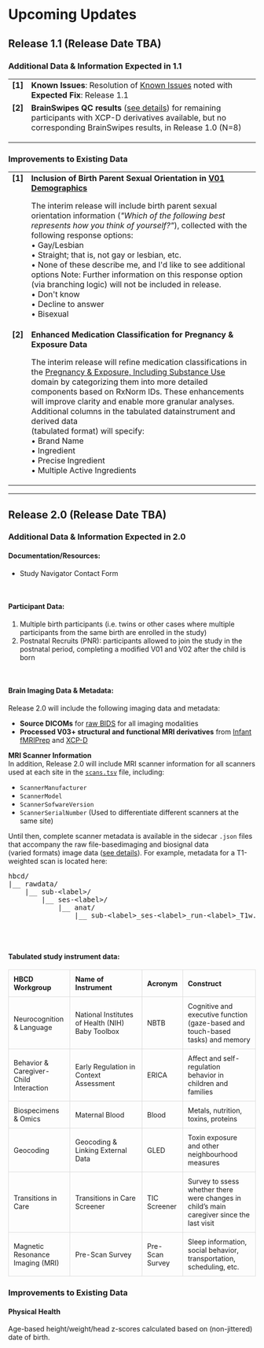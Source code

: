 # Upcoming Updates

## Release 1.1 (Release Date TBA)

### Additional Data & Information Expected in 1.1


<table class="table-no-vertical-lines" style="width: 100%; border-collapse: collapse; table-layout: fixed;">
  <tbody>
    <tr>
      <td style="text-align: center; vertical-align: top; white-space: nowrap;"><b>[1]</b></td>
      <td style="word-wrap: break-word; white-space: normal;"><b>Known Issues</b>: Resolution of <a href="../knownissues">Known Issues</a> noted with <strong>Expected Fix</strong>: Release 1.1</td>
    </tr>
    <tr>
      <td style="text-align: center; vertical-align: top; white-space: nowrap;"><b>[2]</b></td>
      <td style="word-wrap: break-word; white-space: normal;"><b>BrainSwipes QC results</b> (<a href="../../instruments/mri/qc/#brainswipes">see details</a>) for remaining participants with XCP-D derivatives available, but no corresponding BrainSwipes results, in Release 1.0 (N=8)</p>
      </td>
    </tr>
  </tbody>
</table>

### Improvements to Existing Data

<table class="table-no-vertical-lines" style="width: 100%; border-collapse: collapse; table-layout: fixed;">
  <tbody>
    <tr>
      <td style="text-align: center; vertical-align: top; white-space: nowrap;"><b>[1]</b></td>
      <td style="word-wrap: break-word; white-space: normal;">
        <b>Inclusion of Birth Parent Sexual Orientation in <a href="../../instruments/SED/v01-demo">V01 Demographics</a></b>
        <p>
          The interim release will include birth parent sexual orientation information (<i>"Which of the following best represents how you think of yourself?"</i>), collected with the following response options:<br>
          • Gay/Lesbian<br>
          • Straight; that is, not gay or lesbian, etc.<br>
          • None of these describe me, and I'd like to see additional options 
          <span class="tooltip"><span class="emoji"><i class="fa-solid fa-circle-info"></i></span><span class="tooltiptext">Note: Further information on this response option (via branching logic) will not be included in release.</span></span><br>
          • Don't know<br>
          • Decline to answer<br>
          • Bisexual<br>
        </p>
      </td>
    </tr>
    <tr>
      <td style="text-align: center; vertical-align: top; white-space: nowrap;"><b>[2]</b></td>
      <td style="word-wrap: break-word; white-space: normal;">
        <b>Enhanced Medication Classification for Pregnancy & Exposure Data</b>
        <p>
          The interim release will refine medication classifications in the 
          <a href="../../instruments/#pregexp">Pregnancy & Exposure, Including Substance Use</a> domain by categorizing them into more detailed components based on RxNorm IDs. These enhancements will improve clarity and enable more granular analyses. Additional columns in the 
          <span class="tooltip">tabulated data<span class="tooltiptext">instrument and derived data<br>(tabulated format)</span></span> will specify:<br>
          • Brand Name<br>
          • Ingredient<br>
          • Precise Ingredient<br>
          • Multiple Active Ingredients
        </p>
      </td>
    </tr>
  </tbody>
</table>

-----------------------

## Release 2.0 (Release Date TBA)

### Additional Data & Information Expected in 2.0

#### Documentation/Resources:

*   Study Navigator Contact Form <p>&nbsp;</p>

#### Participant Data:

1. Multiple birth participants (i.e. twins or other cases where multiple participants from the same birth are enrolled in the study)
1. Postnatal Recruits (PNR): participants allowed to join the study in the postnatal period, completing a modified V01 and V02 after the child is born <p>&nbsp;</p>


#### Brain Imaging Data & Metadata:

Release 2.0 will include the following imaging data and metadata:

- **Source DICOMs** for [raw BIDS](../datacuration/rawbids.md) for all imaging modalities
- **Processed V03+ structural and functional MRI derivatives** from [Infant fMRIPrep](../datacuration/derivatives.md/#infant-fmriprep-nibabies) and [XCP-D](../datacuration/derivatives.md/#xcp-d-xcp_d) 

**MRI Scanner Information**   
In addition, Release 2.0 will include MRI scanner information for all scanners used at each site in the [`scans.tsv`](../datacuration/rawbids.md#participant-session-scan-level-data) file, including: 

  * `ScannerManufacturer`
  * `ScannerModel`
  * `ScannerSofwareVersion`
  * `ScannerSerialNumber` (Used to differentiate different scanners at the same site)

Until then, complete scanner metadata is available in the sidecar `.json` files that accompany the raw <span class="tooltip">file-based<span class="tooltiptext">imaging and biosignal data<br>(varied formats)</span></span> image data ([see details](../datacuration/rawbids.md)). For example, metadata for a T1-weighted scan is located here:

<pre class="folder-tree">
hbcd/
|__ rawdata/ 
    |__ sub-<span class="label">&lt;label&gt;</span>/
        |__ ses-<span class="label">&lt;label&gt;</span>/
            |__ anat/
                |__ sub-<span class="label">&lt;label&gt;</span>_ses-<span class="label">&lt;label&gt;</span>_run-<span class="label">&lt;label&gt;</span>_T1w.json

</pre>
<br>

#### Tabulated study instrument data:

<table style="width: 100%; border-collapse: collapse; table-layout: fixed; font-size: 14px;">
  <thead>
    <tr>
      <th style="width: 25%; border: 1px solid #ddd; padding: 10px; text-align: left; word-wrap: break-word; white-space: normal; font-size: 14px;">HBCD Workgroup</th>
      <th style="width: 30%; border: 1px solid #ddd; padding: 10px; text-align: left; word-wrap: break-word; white-space: normal; font-size: 14px;">Name of Instrument</th>
      <th style="width: 15%; border: 1px solid #ddd; padding: 10px; text-align: left; word-wrap: break-word; white-space: normal; font-size: 14px;">Acronym</th>
      <th style="width: 30%; border: 1px solid #ddd; padding: 10px; text-align: left; word-wrap: break-word; white-space: normal; font-size: 14px;">Construct</th>
    </tr>
  </thead>
  <tbody>
    <tr>
      <td style="border: 1px solid #ddd; padding: 10px; word-wrap: break-word; white-space: normal;">Neurocognition & Language</td>
      <td style="border: 1px solid #ddd; padding: 10px; word-wrap: break-word; white-space: normal;">National Institutes of Health (NIH) Baby Toolbox</td>
      <td style="border: 1px solid #ddd; padding: 10px; word-wrap: break-word; white-space: normal;">NBTB</td>
      <td style="border: 1px solid #ddd; padding: 10px; word-wrap: break-word; white-space: normal;">Cognitive and executive function (gaze-based and touch-based tasks) and memory</td>
    </tr>
    <tr>
      <td style="border: 1px solid #ddd; padding: 10px; word-wrap: break-word; white-space: normal;">Behavior & Caregiver-Child Interaction</td>
      <td style="border: 1px solid #ddd; padding: 10px; word-wrap: break-word; white-space: normal;">Early Regulation in Context Assessment</td>
      <td style="border: 1px solid #ddd; padding: 10px; word-wrap: break-word; white-space: normal;">ERICA</td>
      <td style="border: 1px solid #ddd; padding: 10px; word-wrap: break-word; white-space: normal;">Affect and self-regulation behavior in children and families</td>
    </tr>
    <tr>
      <td style="border: 1px solid #ddd; padding: 10px; word-wrap: break-word; white-space: normal;">Biospecimens & Omics</td>
      <td style="border: 1px solid #ddd; padding: 10px; word-wrap: break-word; white-space: normal;">Maternal Blood</td>
      <td style="border: 1px solid #ddd; padding: 10px; word-wrap: break-word; white-space: normal;">Blood</td>
      <td style="border: 1px solid #ddd; padding: 10px; word-wrap: break-word; white-space: normal;">Metals, nutrition, toxins, proteins</td>
    </tr>
    <tr>
      <td style="border: 1px solid #ddd; padding: 10px; word-wrap: break-word; white-space: normal;">Geocoding</td>
      <td style="border: 1px solid #ddd; padding: 10px; word-wrap: break-word; white-space: normal;">Geocoding & Linking External Data</td>
      <td style="border: 1px solid #ddd; padding: 10px; word-wrap: break-word; white-space: normal;">GLED</td>
      <td style="border: 1px solid #ddd; padding: 10px; word-wrap: break-word; white-space: normal;">Toxin exposure and other neighbourhood measures</td>
    </tr>
    <tr>
      <td style="border: 1px solid #ddd; padding: 10px; word-wrap: break-word; white-space: normal;">Transitions in Care</td>
      <td style="border: 1px solid #ddd; padding: 10px; word-wrap: break-word; white-space: normal;">Transitions in Care Screener</td>
      <td style="border: 1px solid #ddd; padding: 10px; word-wrap: break-word; white-space: normal;">TIC Screener</td>
      <td style="border: 1px solid #ddd; padding: 10px; word-wrap: break-word; white-space: normal;">Survey to ssess whether there were changes in child’s main caregiver since the last visit</td>
    </tr>
    <tr>
      <td style="border: 1px solid #ddd; padding: 10px; word-wrap: break-word; white-space: normal;">Magnetic Resonance Imaging (MRI)</td>
      <td style="border: 1px solid #ddd; padding: 10px; word-wrap: break-word; white-space: normal;">Pre-Scan Survey</td>
      <td style="border: 1px solid #ddd; padding: 10px; word-wrap: break-word; white-space: normal;">Pre-Scan Survey</td>
      <td style="border: 1px solid #ddd; padding: 10px; word-wrap: break-word; white-space: normal;">Sleep information, social behavior, transportation, scheduling, etc.</td>
    </tr>
  </tbody>
</table>


### Improvements to Existing Data

#### Physical Health 

Age-based height/weight/head z-scores calculated based on (non-jittered) date of birth.